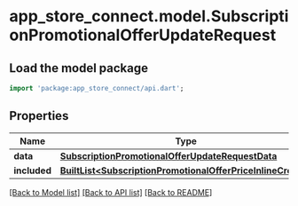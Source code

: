 # app_store_connect.model.SubscriptionPromotionalOfferUpdateRequest

## Load the model package
```dart
import 'package:app_store_connect/api.dart';
```

## Properties
Name | Type | Description | Notes
------------ | ------------- | ------------- | -------------
**data** | [**SubscriptionPromotionalOfferUpdateRequestData**](SubscriptionPromotionalOfferUpdateRequestData.md) |  | 
**included** | [**BuiltList&lt;SubscriptionPromotionalOfferPriceInlineCreate&gt;**](SubscriptionPromotionalOfferPriceInlineCreate.md) |  | [optional] 

[[Back to Model list]](../README.md#documentation-for-models) [[Back to API list]](../README.md#documentation-for-api-endpoints) [[Back to README]](../README.md)


